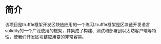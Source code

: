 # 简介
该项目是truffle框架开发区块链应用的一个练习.truffle框架是区块链开发语言solidity的一个广泛使用的框架，其集成了构建、测试和部署到以太坊客户端等特性，使我们开发区块链应用变的非常容易。